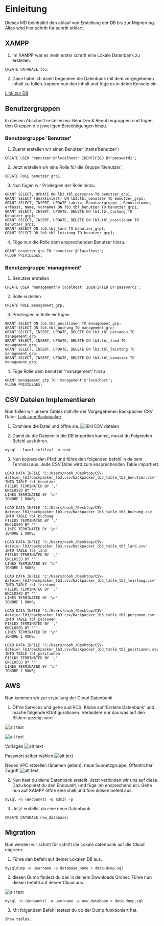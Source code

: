 # Einleitung

Dieses MD beinhaltet den ablauf von Erstellung der DB bis zur Migrierung. Alles wird hier schritt für schritt erklärt.


## XAMPP

1. Im XAMPP war es mein erster schritt eine Lokale Datenbank zu erstellen. 

```
CREATE DATABASE lb3;
```
2. Dann habe ich damit begonnen die Datenbank mit dem vorgegebenen inhalt zu füllen.
    kopiere nun den Inhalt und füge es in deine Konsole ein.

[Link zur DB](https://gitlab.com/ch-tbz-it/Stud/m141/m141/-/blob/main/LB3-Praxisarbeit/backpacker_ddl_lb3.sql)

## Benutzergruppen

In diesem Abschnitt erstellen wir Benutzer & Benutzergruppen und fügen den Gruppen die jeweiligen Berechtigungen hinzu.

### Benutzergruppe 'Benutzer'

1. Zuerst erstellen wir einen Benutzer (name'benutzer')

```
CREATE USER 'benutzer'@'localhost' IDENTIFIED BY'password1';
```
2. Jetzt erstellen wir eine Rolle für die Gruppe 'Benutzer'.

```
CREATE ROLE benutzer_grp1;
```
3. Nun fügen wir Privilegien der Rolle hinzu.

```
GRANT SELECT, UPDATE ON lb3.tbl_personen TO benutzer_grp1;
GRANT SELECT (deaktiviert) ON lb3.tbl_benutzer TO benutzer_grp1;
GRANT SELECT, INSERT, UPDATE (aktiv, Benutzergruppe , Benutzername, erfasst, Name, Vorname) ON lb3.tbl_benutzer TO benutzer_grp1;
GRANT SELECT, INSERT, UPDATE, DELETE ON lb3.tbl_buchung TO benutzer_grp1;
GRANT SELECT, INSERT, UPDATE, DELETE ON lb3.tbl_positionen TO benutzer_grp1;
GRANT SELECT ON lb3.tbl_land TO benutzer_grp1;
GRANT SELECT ON lb3.tbl_leistung TO benutzer_grp1;
```
4. Füge nun die Rolle dem ensprechenden Benutzer hinzu.

```
GRANT benutzer_grp TO 'benutzer'@'localhost';
FLUSH PRIVILEGES;
```
### Benutzergruppe 'management'

1. Benutzer erstellen

```
CREATE USER 'management'@'localhost' IDENTIFIED BY'password1';
```

2. Rolle erstellen

```
CREATE ROLE management_grp;
```

3. Privillegien in Rolle einfügen

```
GRANT SELECT ON lb3.tbl_positionen TO management_grp;
GRANT SELECT ON lb3.tbl_buchung TO management_grp;
GRANT SELECT, INSERT, UPDATE, DELETE ON lb3.tbl_personen TO management_grp;
GRANT SELECT, INSERT, UPDATE, DELETE ON lb3.tbl_land TO management_grp;
GRANT SELECT, INSERT, UPDATE, DELETE ON lb3.tbl_leistung TO management_grp;
GRANT SELECT, INSERT, UPDATE, DELETE ON lb3.tbl_benutzer TO management_grp;
```

4. Füge Rolle dem benutzer 'management' hinzu 

```
GRANT management_grp TO 'management'@'localhost';
FLUSH PRIVILEGES;
```
## CSV Dateien Implementieren

Nun füllen wir unsere Tables mithilfe der Vorgegebenen Backpacker CSV Datei. 
[Link zum Backpacker](https://gitlab.com/ch-tbz-it/Stud/m141/m141/-/blob/main/LB3-Praxisarbeit/backpacker_lb3.csv.zip)

1. Extahiere die Datei und öffne sie.
![Bild CSV dateien](image.png)

2. Damit du die Dateien in die DB importien kannst, musst du Folgenden Befehl ausführen.

```
mysql --local-infile=1 -u root
```
3. Nun kopiere den Pfad und führe den folgenden befehl in deinem Terminal aus. Jede CSV Datei wird zum ensprechenden Table importiert.

```
LOAD DATA INFILE 'C:/Users/noah_/Desktop/CSV-dateien_lb3/backpacker_lb3.csv/backpacker_lb3_table_tbl_benutzer.csv'
INTO TABLE tbl_benutzer
FIELDS TERMINATED BY ','
ENCLOSED BY '"'
LINES TERMINATED BY '\n'
IGNORE 1 ROWS;
```
```
LOAD DATA INFILE 'C:/Users/noah_/Desktop/CSV-dateien_lb3/backpacker_lb3.csv/backpacker_lb3_table_tbl_buchung.csv'
INTO TABLE tbl_buchung
FIELDS TERMINATED BY ','
ENCLOSED BY '"'
LINES TERMINATED BY '\n'
IGNORE 1 ROWS;
``` 
```
LOAD DATA INFILE 'C:/Users/noah_/Desktop/CSV-dateien_lb3/backpacker_lb3.csv/backpacker_lb3_table_tbl_land.csv'
INTO TABLE tbl_land
FIELDS TERMINATED BY ','
ENCLOSED BY '"'
LINES TERMINATED BY '\n'
IGNORE 1 ROWS;
```
```
LOAD DATA INFILE 'C:/Users/noah_/Desktop/CSV-dateien_lb3/backpacker_lb3.csv/backpacker_lb3_table_tbl_leistung.csv'
INTO TABLE tbl_leistung
FIELDS TERMINATED BY ','
ENCLOSED BY '"'
LINES TERMINATED BY '\n'
IGNORE 1 ROWS;
```
```
LOAD DATA INFILE 'C:/Users/noah_/Desktop/CSV-dateien_lb3/backpacker_lb3.csv/backpacker_lb3_table_tbl_personen.csv'
INTO TABLE tbl_personen
FIELDS TERMINATED BY ','
ENCLOSED BY '"'
LINES TERMINATED BY '\n'
IGNORE 1 ROWS;
```
```
LOAD DATA INFILE 'C:/Users/noah_/Desktop/CSV-dateien_lb3/backpacker_lb3.csv/backpacker_lb3_table_tbl_positionen.csv'
INTO TABLE tbl_positionen
FIELDS TERMINATED BY ','
ENCLOSED BY '"'
LINES TERMINATED BY '\n'
IGNORE 1 ROWS;
```

## AWS 

Nun kommen wir zur erstellung der Cloud Datenbank

1. Öffne Services und gehe aud RDS. Klicke auf 'Erstelle Datenbank' und mache folgende KOnfigurationen. Verändere nur das was auf den Bildern gezeigt wird

![alt text](image-1.png)

![alt text](image-3.png)

Vorlagen
![alt text](image-4.png)

Passwort selber wählen
![alt text](image-5.png)

Neues VPC ertsellen (&namen geben), neue Subnetzgruppe, Öffentlicher Zugriff
![alt text](image-7.png)

2. Nun hast du deine Datenbank erstellt. Jetzt verbinden wir uns auf diese. Dazu kopierst du den Endpunkt, und füge ihn ensprechend ein. Gehe nun auf XAMPP öffne eine shell und füre diesen befehl aus. 

```
mysql -h (endpunkt) -u admin -p
```

3. Jetzt erstellst du eine neue Datenbank 

```
CREATE DATABASE new_database;
```

## Migration 

Nun werden wir schritt für schritt die Lokale datenbank auf die Cloud migriern. 

1. Führe den befehl auf deiner Lokalen DB aus.

```
mysqldump -u username -p database_name > data-dump.sql
``` 
2. diesen Dump findest du dan in deinem Downloads Ordner. Führe nun diesen befehl auf deiner Cloud aus. 

![alt text](image-8.png)

```
mysql -h (endpunkt) -u username -p new_database < data-dump.sql
```

3. Mit folgendem Befehl testest du ob der Dump funktioniert hat.

```
Show tables;
```

